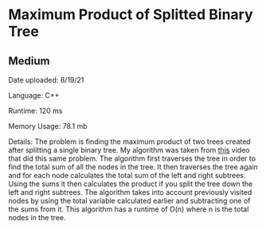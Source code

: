 
# Maximum Product of Splitted Binary Tree

## Medium

Date uploaded: 8/19/21

Language: C++

Runtime: 120 ms

Memory Usage: 78.1 mb

Details: The problem is finding the maximum product of two trees created after splitting a single binary tree. My algorithm was taken from [this](https://www.youtube.com/watch?v=hquzekas0Ug) video that did this same problem. The algorithm first traverses the tree in order to find the total sum of all the nodes in the tree. It then traverses the tree again and for each node calculates the total sum of the left and right subtrees. Using the sums it then calculates the product if you split the tree down the left and right subtrees. The algorithm takes into account previously visited nodes by using the total variable calculated earlier and subtracting one of the sums from it. This algorithm has a runtime of O(n) where n is the total nodes in the tree.
